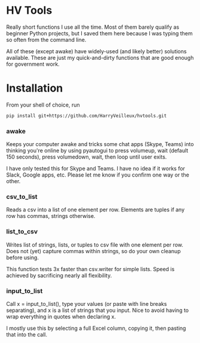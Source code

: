 # HV Tools

Really short functions I use all the time. Most of them barely qualify as beginner Python projects, but I saved them here because I was typing them so often from the command line.

All of these (except awake) have widely-used (and likely better) solutions available. These are just my quick-and-dirty functions that are good enough for government work.

# Installation

From your shell of choice, run

```bash
pip install git+https://github.com/HarryVeilleux/hvtools.git
```

### awake

Keeps your computer awake and tricks some chat apps (Skype, Teams) into thinking you're online by using pyautogui to press volumeup, wait (default 150 seconds), press volumedown, wait, then loop until user exits.

I have only tested this for Skype and Teams. I have no idea if it works for Slack, Google apps, etc. Please let me know if you confirm one way or the other.

### csv_to_list

Reads a csv into a list of one element per row. Elements are tuples if any row has commas, strings otherwise.

### list_to_csv

Writes list of strings, lists, or tuples to csv file with one element per row. Does not (yet) capture commas within strings, so do your own cleanup before using.

This function tests 3x faster than csv.writer for simple lists. Speed is achieved by sacrificing nearly all flexibility.

### input_to_list

Call x = input_to_list(), type your values (or paste with line breaks separating), and x is a list of strings that you input. Nice to avoid having to wrap everything in quotes when declaring x.

I mostly use this by selecting a full Excel column, copying it, then pasting that into the call.
